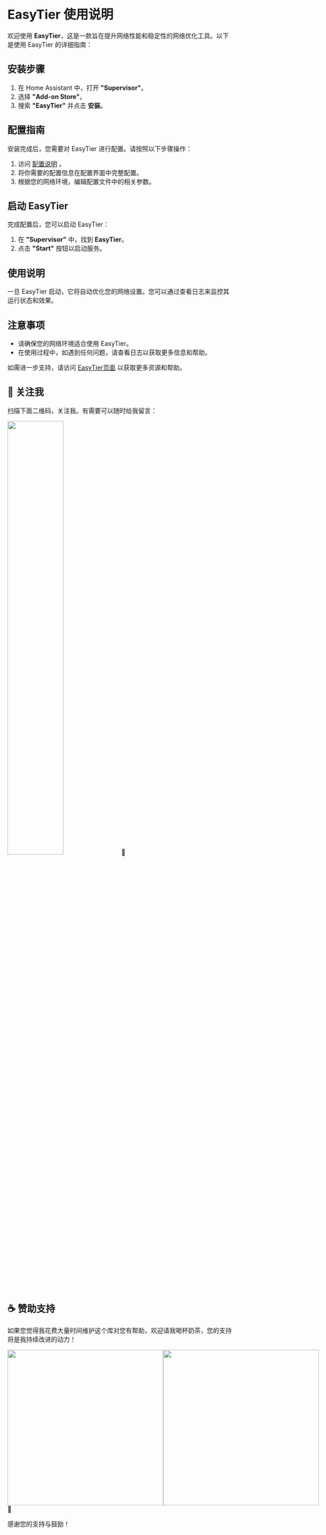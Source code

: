 # EasyTier 使用说明

欢迎使用 **EasyTier**，这是一款旨在提升网络性能和稳定性的网络优化工具。以下是使用 EasyTier 的详细指南：

## 安装步骤

1. 在 Home Assistant 中，打开 **"Supervisor"**。
2. 选择 **"Add-on Store"**。
3. 搜索 **"EasyTier"** 并点击 **安装**。

## 配置指南

安装完成后，您需要对 EasyTier 进行配置。请按照以下步骤操作：

1. 访问 [配置说明](https://easytier.cn/guide/network/configurations.html) 。
2. 将你需要的配置信息在配置界面中完整配置。
3. 根据您的网络环境，编辑配置文件中的相关参数。

## 启动 EasyTier

完成配置后，您可以启动 EasyTier：

1. 在 **"Supervisor"** 中，找到 **EasyTier**。
2. 点击 **"Start"** 按钮以启动服务。

## 使用说明

一旦 EasyTier 启动，它将自动优化您的网络设置。您可以通过查看日志来监控其运行状态和效果。

## 注意事项

- 请确保您的网络环境适合使用 EasyTier。
- 在使用过程中，如遇到任何问题，请查看日志以获取更多信息和帮助。

如需进一步支持，请访问 [EasyTier页面](https://easytier.cn/) 以获取更多资源和帮助。
## 📱 关注我

扫描下面二维码，关注我。有需要可以随时给我留言：

<img src="https://gitee.com/desmond_GT/hassio-addons/raw/main/WeChat_QRCode.png" width="50%" /> 📲

## ☕ 赞助支持

如果您觉得我花费大量时间维护这个库对您有帮助，欢迎请我喝杯奶茶，您的支持将是我持续改进的动力！

<div style="display: flex; justify-content: space-between;">
  <img src="https://gitee.com/desmond_GT/hassio-addons/raw/main/1_readme/Ali_Pay.jpg" height="350px" />
  <img src="https://gitee.com/desmond_GT/hassio-addons/raw/main/1_readme/WeChat_Pay.jpg" height="350px" />
</div> 💖

感谢您的支持与鼓励！